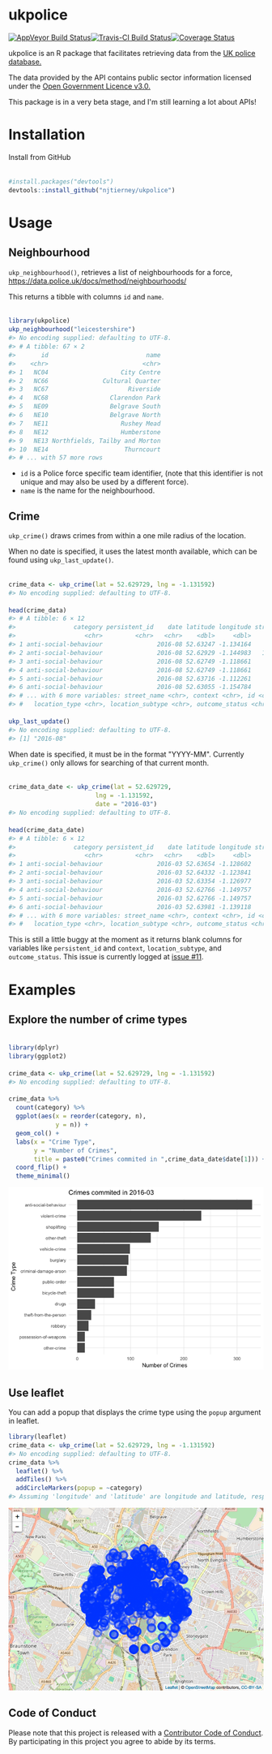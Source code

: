 
<!-- README.md is generated from README.Rmd. Please edit that file -->
ukpolice
========

[![AppVeyor Build Status](https://ci.appveyor.com/api/projects/status/github/njtierney/ukpolice?branch=master&svg=true)](https://ci.appveyor.com/project/njtierney/ukpolice)[![Travis-CI Build Status](https://travis-ci.org/njtierney/ukpolice.svg?branch=master)](https://travis-ci.org/njtierney/ukpolice)[![Coverage Status](https://img.shields.io/codecov/c/github/njtierney/ukpolice/master.svg)](https://codecov.io/github/njtierney/ukpolice?branch=master)

ukpolice is an R package that facilitates retrieving data from the [UK police database.](https://data.police.uk/)

The data provided by the API contains public sector information licensed under the [Open Government Licence v3.0.](http://www.nationalarchives.gov.uk/doc/open-government-licence/version/3/)

This package is in a very beta stage, and I'm still learning a lot about APIs!

Installation
============

Install from GitHub

``` r

#install.packages("devtools")
devtools::install_github("njtierney/ukpolice")
```

Usage
=====

Neighbourhood
-------------

`ukp_neighbourhood()`, retrieves a list of neighbourhoods for a force, <https://data.police.uk/docs/method/neighbourhoods/>

This returns a tibble with columns `id` and `name`.

``` r

library(ukpolice)
ukp_neighbourhood("leicestershire")
#> No encoding supplied: defaulting to UTF-8.
#> # A tibble: 67 × 2
#>       id                           name
#>    <chr>                          <chr>
#> 1   NC04                    City Centre
#> 2   NC66               Cultural Quarter
#> 3   NC67                      Riverside
#> 4   NC68                 Clarendon Park
#> 5   NE09                 Belgrave South
#> 6   NE10                 Belgrave North
#> 7   NE11                    Rushey Mead
#> 8   NE12                    Humberstone
#> 9   NE13 Northfields, Tailby and Morton
#> 10  NE14                     Thurncourt
#> # ... with 57 more rows
```

-   `id` is a Police force specific team identifier, (note that this identifier is not unique and may also be used by a different force).
-   `name` is the name for the neighbourhood.

Crime
-----

`ukp_crime()` draws crimes from within a one mile radius of the location.

When no date is specified, it uses the latest month available, which can be found using `ukp_last_update()`.

``` r

crime_data <- ukp_crime(lat = 52.629729, lng = -1.131592)
#> No encoding supplied: defaulting to UTF-8.

head(crime_data)
#> # A tibble: 6 × 12
#>                category persistent_id    date latitude longitude street_id
#>                   <chr>         <chr>   <chr>    <dbl>     <dbl>     <chr>
#> 1 anti-social-behaviour               2016-08 52.63247 -1.134164    883334
#> 2 anti-social-behaviour               2016-08 52.62929 -1.144983   1319949
#> 3 anti-social-behaviour               2016-08 52.62749 -1.118661    883201
#> 4 anti-social-behaviour               2016-08 52.62749 -1.118661    883201
#> 5 anti-social-behaviour               2016-08 52.63716 -1.112261    883042
#> 6 anti-social-behaviour               2016-08 52.63055 -1.154784    883561
#> # ... with 6 more variables: street_name <chr>, context <chr>, id <chr>,
#> #   location_type <chr>, location_subtype <chr>, outcome_status <chr>

ukp_last_update()
#> No encoding supplied: defaulting to UTF-8.
#> [1] "2016-08"
```

When date is specified, it must be in the format "YYYY-MM". Currently `ukp_crime()` only allows for searching of that current month.

``` r

crime_data_date <- ukp_crime(lat = 52.629729, 
                        lng = -1.131592,
                        date = "2016-03")
#> No encoding supplied: defaulting to UTF-8.

head(crime_data_date)
#> # A tibble: 6 × 12
#>                category persistent_id    date latitude longitude street_id
#>                   <chr>         <chr>   <chr>    <dbl>     <dbl>     <chr>
#> 1 anti-social-behaviour               2016-03 52.63654 -1.128602    883356
#> 2 anti-social-behaviour               2016-03 52.64332 -1.123841    884316
#> 3 anti-social-behaviour               2016-03 52.63354 -1.126977    883379
#> 4 anti-social-behaviour               2016-03 52.62766 -1.149757    883457
#> 5 anti-social-behaviour               2016-03 52.62766 -1.149757    883457
#> 6 anti-social-behaviour               2016-03 52.63981 -1.139118    883235
#> # ... with 6 more variables: street_name <chr>, context <chr>, id <chr>,
#> #   location_type <chr>, location_subtype <chr>, outcome_status <chr>
```

This is still a little buggy at the moment as it returns blank columns for variables like `persistent_id` and `context`, `location_subtype`, and `outcome_status`. This issue is currently logged at [issue \#11](https://github.com/njtierney/ukpolice/issues/11).

Examples
========

Explore the number of crime types
---------------------------------

``` r

library(dplyr)
library(ggplot2)

crime_data <- ukp_crime(lat = 52.629729, lng = -1.131592)
#> No encoding supplied: defaulting to UTF-8.

crime_data %>%
  count(category) %>%
  ggplot(aes(x = reorder(category, n),
             y = n)) + 
  geom_col() + 
  labs(x = "Crime Type",
       y = "Number of Crimes",
       title = paste0("Crimes commited in ",crime_data_date$date[1])) +
  coord_flip() +
  theme_minimal()
```

![](README-count-example-1.png)

Use leaflet
-----------

You can add a popup that displays the crime type using the `popup` argument in leaflet.

``` r
library(leaflet)
crime_data <- ukp_crime(lat = 52.629729, lng = -1.131592)
#> No encoding supplied: defaulting to UTF-8.
crime_data %>%
  leaflet() %>%
  addTiles() %>%
  addCircleMarkers(popup = ~category)
#> Assuming 'longitude' and 'latitude' are longitude and latitude, respectively
```

![](README-leaflet-example-popup-1.png)

Code of Conduct
---------------

Please note that this project is released with a [Contributor Code of Conduct](CONDUCT.md). By participating in this project you agree to abide by its terms.
